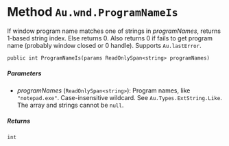 # Method `Au.wnd.ProgramNameIs`

If window program name matches one of strings in *programNames*, returns 1-based string index. Else returns 0. Also returns 0 if fails to get program name (probably window closed or 0 handle). Supports `Au.lastError`.

```
public int ProgramNameIs(params ReadOnlySpan<string> programNames)
```

##### Parameters

- *programNames*  (`ReadOnlySpan<string>`):
    Program names, like `"notepad.exe"`. Case-insensitive wildcard. See `Au.Types.ExtString.Like`. The array and strings cannot be `null`.

##### Returns

`int`